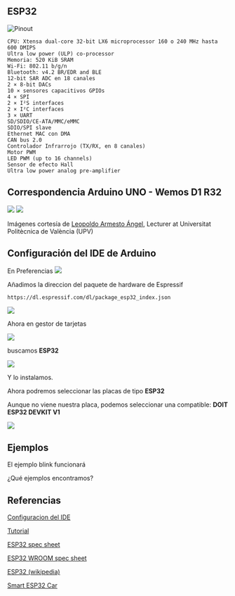 ## ESP32

![Pinout](./images/ESP32Pinout.png)

```
CPU: Xtensa dual-core 32-bit LX6 microprocessor 160 o 240 MHz hasta 600 DMIPS
Ultra low power (ULP) co-processor
Memoria: 520 KiB SRAM
Wi-Fi: 802.11 b/g/n
Bluetooth: v4.2 BR/EDR and BLE
12-bit SAR ADC en 18 canales
2 × 8-bit DACs
10 × sensores capacitivos GPIOs
4 × SPI
2 × I²S interfaces
2 × I²C interfaces
3 × UART
SD/SDIO/CE-ATA/MMC/eMMC 
SDIO/SPI slave 
Ethernet MAC con DMA 
CAN bus 2.0
Controlador Infrarrojo (TX/RX, en 8 canales)
Motor PWM
LED PWM (up to 16 channels)
Sensor de efecto Hall 
Ultra low power analog pre-amplifier
```

## Correspondencia Arduino UNO - Wemos D1 R32

![](./images/Pinout-Arduino-WemosD1R32.png)
![](./images/Correspondencia-Arduino-WemosD1R32.png)

Imágenes cortesía de 
[Leopoldo Armesto Ángel](https://www.slideshare.net/LeopoldoArmestongel), Lecturer at Universitat Politècnica de València (UPV)

## Configuración del IDE de Arduino

En Preferencias
![](./images/ESP32Preferencias.png)

Añadimos la direccion del paquete de hardware de Espressif 

```
https://dl.espressif.com/dl/package_esp32_index.json
```

![](./images/ESP32AddURL.png)

Ahora en gestor de tarjetas 

![](./images/ESP32GestorTarjetas.png)

buscamos **ESP32**

![](./images/ESP32-Instalar.png)

Y lo instalamos.

Ahora podremos seleccionar las placas de tipo **ESP32**

Aunque no viene nuestra placa, podemos seleccionar una compatible: **DOIT ESP32 DEVKIT V1**


![](./images/Configuracion-IDE-Arduino.png)

## Ejemplos

El ejemplo blink funcionará 

¿Qué ejemplos encontramos?


## Referencias

[Configuracion del IDE](https://www.hackster.io/uncle-yong/wemos-r32-with-arduino-startup-guide-7bc841)

[Tutorial](http://kio4.com/arduino/100_Wemos_ESP32.htm)

[ESP32 spec sheet](https://www.espressif.com/sites/default/files/documentation/esp32_datasheet_en.pdf)

[ESP32 WROOM spec sheet](https://www.espressif.com/sites/default/files/documentation/esp32-wroom-32_datasheet_en.pdf)

[ESP32 (wikipedia)](https://en.wikipedia.org/wiki/ESP32)

[Smart ESP32 Car](https://github.com/javacasm/SmartESP32Car)
